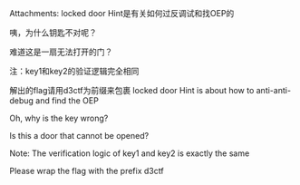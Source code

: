 Attachments:
locked door
Hint是有关如何过反调试和找OEP的

咦，为什么钥匙不对呢？

难道这是一扇无法打开的门？

注：key1和key2的验证逻辑完全相同

解出的flag请用d3ctf为前缀来包裹
locked door
Hint is about how to anti-anti-debug and find the OEP

Oh, why is the key wrong?

Is this a door that cannot be opened?

Note: The verification logic of key1 and key2 is exactly the same

Please wrap the flag with the prefix d3ctf
